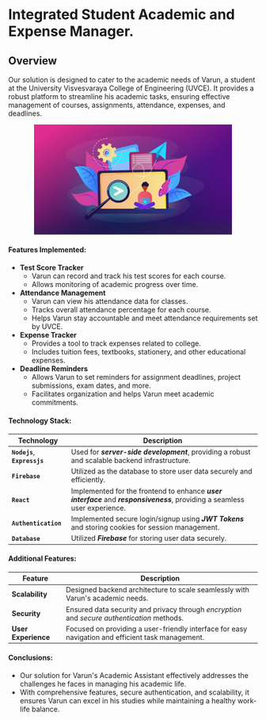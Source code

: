 # Integrated Student Academic and Expense Manager.
## Overview
Our solution is designed to cater to the academic needs of Varun, a student at the University Visvesvaraya College of Engineering (UVCE). It provides a robust platform to streamline his academic tasks, ensuring effective management of courses, assignments, attendance, expenses, and deadlines.
<div style="text-align:center">
    <img src="https://github.com/Rohith1905/impetus24/raw/main/Presentation0.jpg" alt="Description of the image" width="400">
</div>

#### Features Implemented:
- **Test Score Tracker**
   - Varun can record and track his test scores for each course.
   - Allows monitoring of academic progress over time.
- **Attendance Management**
   - Varun can view his attendance data for classes.
   - Tracks overall attendance percentage for each course.
   - Helps Varun stay accountable and meet attendance requirements set by UVCE.
- **Expense Tracker**
   - Provides a tool to track expenses related to college.
   - Includes tuition fees, textbooks, stationery, and other educational expenses.
- **Deadline Reminders**
   - Allows Varun to set reminders for assignment deadlines, project submissions, exam dates, and more.
   - Facilitates organization and helps Varun meet academic commitments.

#### Technology Stack:
| Technology | Description |
| ---------- | ----------- |
|**`Nodejs`**,  **`Expressjs`**   | Used for *__server-side development__*, providing a robust and scalable backend infrastructure. |
| **`Firebase`** | Utilized as the database to store user data securely and efficiently. |
| **`React`** | Implemented for the frontend to enhance *__user interface__* and *__responsiveness__*, providing a seamless user experience. |
| **`Authentication`** | Implemented secure login/signup using *__JWT Tokens__* and storing cookies for session management. |
| **`Database`** | Utilized *__Firebase__* for storing user data securely. |

#### Additional Features:
| Feature | Description |
| ------- | ----------- |
| **Scalability** | Designed backend architecture to scale seamlessly with Varun's academic needs. |
| **Security** | Ensured data security and privacy through _encryption_ and _secure authentication_ methods. |
| **User Experience** | Focused on providing a user-friendly interface for easy navigation and efficient task management. |

#### Conclusions:
 - Our solution for Varun's Academic Assistant effectively addresses the challenges he faces in managing his academic life.
 - With comprehensive features, secure authentication, and scalability, it ensures Varun can excel in his studies while maintaining a healthy work-life balance.

